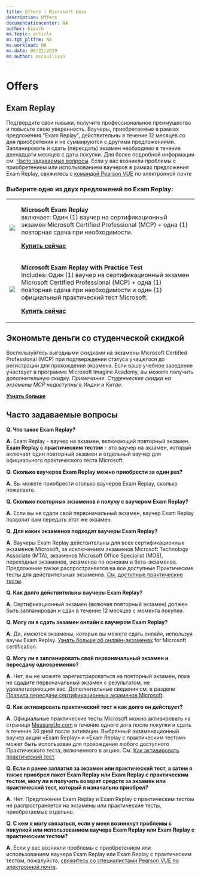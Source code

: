 ```yaml
---
title: Offers | Microsoft Docs
description: Offers 
documentationcenter: NA 
author: bipach
ms.topic: article
ms.tgt_pltfrm: NA
ms.workload: NA
ms.date: 08/22/2019
ms.author: micsullivan
---
```

# Offers

## Exam Replay

Подтвердите свои навыки, получите профессиональное преимущество и повысьте свою уверенность. Ваучеры, приобретаемые в рамках предложения "Exam Replay", действительны в течение 12 месяцев со дня приобретения и не суммируются с другими предложениями. Запланировать и сдать (пересдать) экзамен необходимо в течение двенадцати месяцев с даты покупки. Для более подробной информации см. [Часто задаваемые вопросы](#frequently-asked-questions). Если у вас возникли проблемы с приобретением или использованием ваучеров в рамках предложения Exam Replay, свяжитесь с [командой Pearson VUE](mailto:mindhub@pearson.com) по электронной почте

### Выберите одно из двух предложений по Exam Replay:

<div>
    <table border="0">
        <tr>
            <td>
                <img src="images/exam-replay-thumbnail.png">
            </td>
            <td>                
                <p><strong>Microsoft Exam Replay</strong><br/>включает: Один (1) ваучер на сертификационный экзамен Microsoft Certified Professional (MCP) + одна (1) повторная сдача при необходимости.</p>
                <p><a href="https://us.mindhub.com/p/Microsoft-Exam-Replay?utm_source=msftmarketing&utm_medium=msft_offers&utm_campaign=ExamReplayFY20&utm_term=ERFY20&utm_content=weblink3"><strong>Купить сейчас</strong></a></p>
            </td>
        </tr>
        <tr>
            <td>
                <img src="images/exam-replay-with-practice-test-thumbnail.png">
            </td>
            <td>
               <p><strong>Microsoft Exam Replay with Practice Test</strong><br/>Includes: Один (1) ваучер на сертификационный экзамен Microsoft Certified Professional (MCP) + одна (1) повторная сдача при необходимости и один (1) официальный практический тест Microsoft.</p>
               <p><a href="https://us.mindhub.com/p/Microsoft-Exam-Replay-PT?utm_source=msftmarketing&utm_medium=msft_offers&utm_campaign=ExamReplayFY20&utm_term=ERFY20&utm_content=weblink"><strong>Купить сейчас</strong></a></p>
            </td>
        </tr>
    </table>
</div>


## Экономьте деньги со студенческой скидкой
Воспользуйтесь выгодными скидками на экзамены Microsoft Certified Professional (MCP) при подтверждении статуса учащегося до регистрации для прохождения экзамена. Если ваше учебное заведение участвует в программе Microsoft Imagine Academy, вы можете получить дополнительную скидку. *Примечание. Студенческие скидки на экзамены MCP недоступны в Индии и Китае.*

[**Узнать больше**](/learn/certifications/certification-exam-policies)

## Часто задаваемые вопросы

**Q. Что такое Exam Replay?**

**A.** Exam Replay - ваучер на экзамен, включающий повторный экзамен. **Exam Replay с практическим тестом** - это ваучер на экзамен, который включает один повторный экзамен и отдельный ваучер для официального практического теста Microsoft.

**Q. Сколько ваучеров Exam Replay можно приобрести за один раз?**

**A.** Вы можете приобрести столько ваучеров Exam Replay, сколько пожелаете.

**Q. Сколько повторных экзаменов я получу с ваучером Exam Replay?**

**A.** Если вы не сдали свой первоначальный экзамен, ваучер Exam Replay позволит вам передать этот же экзамен.

**Q. Для каких экзаменов подходят ваучеры Exam Replay?**

**A.** Ваучеры Exam Replay действительны для всех сертификационных экзаменов Microsoft, за исключением экзаменов Microsoft Technology Associate (MTA), экзаменов Microsoft Office Specialist (MOS), переходных экзаменов, экзаменов по основам и бета-экзаменов. Предложение также распространяется на все доступные Практические тесты для действительных экзаменов. [См. доступные практические тесты](https://us.mindhub.com/microsoft-practice-tests).

**Q. Как долго действительны ваучеры Exam Replay?**

**A.** Сертификационный экзамен (включая повторный экзамен) должен быть запланирован и сдан в течение 12 месяцев с момента покупки.

**Q. Могу ли я сдать экзамен онлайн с ваучером Exam Replay?**

**A.** Да, имеются экзамены, которые вы можете сдать онлайн, используя ваучы Exam Replay. [Узнать больше об онлайн-экзаменах](/learn/certifications/online-exams) for Microsoft certification.

**Q. Могу ли я запланировать свой первоначальный экзамен и пересдачу одновременно?**

**A.** Нет, вы не можете зарегистрироваться на повторный экзамен, пока не сдадите первоначальный экзамен с результатом, не удовлетворяющим вас. Дополнительные сведения см. в разделе [Правила пересдачи сертификационных экзаменов Microsoft](/learn/certifications/certification-exam-policies#exam-retake-policy).

**Q. Как активировать практический тест и как долго он действует?**

**A.** Официальные практические тесты Microsoft можно активировать на странице [MeasureUp.com](https://www.measureup.com/) в течение одного дога после покупки и сдать в течение 30 дней после активации. Выбранный экзаменационный ваучер акции «Exam Replay» и «Exam Replay с практическим тестом» может быть использован для прохождения любого доступного Практического теста, включенного в акцию. См. [Как активировать практический тест](https://home.pearsonvue.com/microsoft/practicetests).

**Q. Если я ранее заплатил за экзамен или практический тест, а затем я также приобрел пакет Exam Replay или Exam Replay с практическим тестом, могу ли я получить возврат средств за экзамен или практический тест, который я изначально приобрел?**

**A.** Нет. Предложение Exam Replay и Exam Replay с практическим тестом не распространяется на экзамены или практические тесты, приобретаемые отдельно.

**Q. С кем я могу связаться, если у меня возникнут проблемы с покупкой или использованием ваучера Exam Replay или Exam Replay с практическим тестом?**

**A.** Если у вас возникли проблемы с приобретением или использованием ваучера Exam Replay или Exam Replay с практическим тестом, пожалуйста, [свяжитесь со специалистами Pearson VUE по электронной почте](mailto:mindhub@pearson.com).



